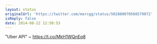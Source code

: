 ```yaml
---
layout: status
originalUrl: 'https://twitter.com/marcgg/status/502800070568579072'
isReply: false
date: 2014-08-22 12:50:53
---
```


"Uber API" ~ https://t.co/MkH1WQnEq8
